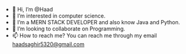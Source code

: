 - 👋 Hi, I’m @Haad
- 👀 I’m interested in computer science.
- 🌱 I’m a MERN STACK DEVELOPER and also know Java and Python.
- 💞️ I’m looking to collaborate on Programming.
- 📫 How to reach me? You can reach me through my email haadsaghir5320@gmail.com

<!---
Muhammad Haad is a ✨ special ✨ repository because its `README.md` (this file) appears on your GitHub profile.
You can click the Preview link to take a look at your changes.
--->

